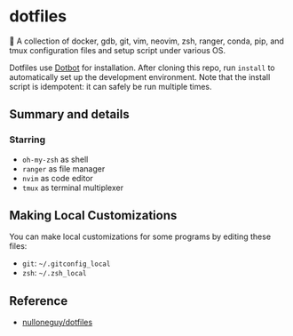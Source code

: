 # dotfiles
🤗 A collection of docker, gdb, git, vim, neovim, zsh, ranger, conda, pip, and tmux configuration files and setup script under various OS.

Dotfiles use [Dotbot](https://github.com/anishathalye/dotbot) for installation. After cloning this repo, run `install` to automatically set up the development environment. Note that the install script is idempotent: it can safely be run multiple times.

## Summary and details

### Starring

- `oh-my-zsh` as shell
- `ranger` as file manager
- `nvim` as code editor
- `tmux` as terminal multiplexer

## Making Local Customizations

You can make local customizations for some programs by editing these files:

- `git`: `~/.gitconfig_local`
- `zsh`: `~/.zsh_local`

## Reference

- [nulloneguy/dotfiles](https://github.com/nulloneguy/dotfiles)
